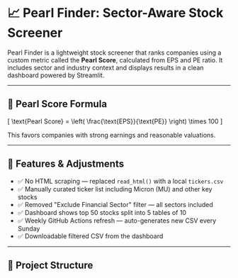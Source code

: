 # 📈 Pearl Finder: Sector-Aware Stock Screener

Pearl Finder is a lightweight stock screener that ranks companies using a custom metric called the **Pearl Score**, calculated from EPS and PE ratio. It includes sector and industry context and displays results in a clean dashboard powered by Streamlit.

---

## 🧮 Pearl Score Formula



\[
\text{Pearl Score} = \left( \frac{\text{EPS}}{\text{PE}} \right) \times 100
\]



This favors companies with strong earnings and reasonable valuations.

---

## 🔧 Features & Adjustments

- ✅ No HTML scraping — replaced `read_html()` with a local `tickers.csv`
- ✅ Manually curated ticker list including Micron (MU) and other key stocks
- ✅ Removed "Exclude Financial Sector" filter — all sectors included
- ✅ Dashboard shows top 50 stocks split into 5 tables of 10
- ✅ Weekly GitHub Actions refresh — auto-generates new CSV every Sunday
- ✅ Downloadable filtered CSV from the dashboard

---

## 📁 Project Structure

